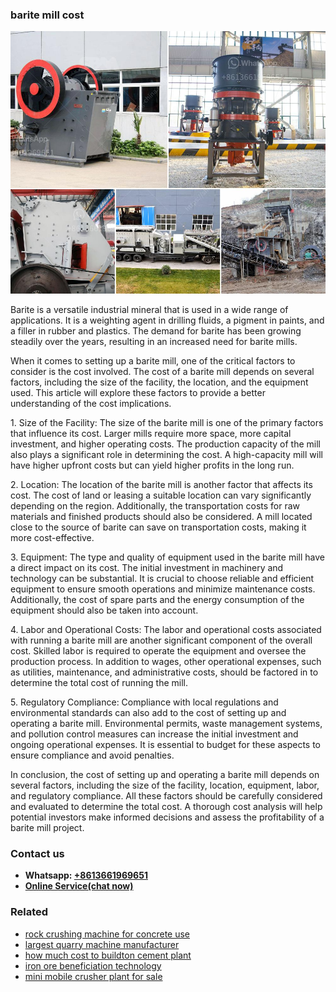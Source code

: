 <h3>barite mill cost</h3><img src='1704791248.jpg' alt=''><p>Barite is a versatile industrial mineral that is used in a wide range of applications. It is a weighting agent in drilling fluids, a pigment in paints, and a filler in rubber and plastics. The demand for barite has been growing steadily over the years, resulting in an increased need for barite mills.</p><p>When it comes to setting up a barite mill, one of the critical factors to consider is the cost involved. The cost of a barite mill depends on several factors, including the size of the facility, the location, and the equipment used. This article will explore these factors to provide a better understanding of the cost implications.</p><p>1. Size of the Facility: The size of the barite mill is one of the primary factors that influence its cost. Larger mills require more space, more capital investment, and higher operating costs. The production capacity of the mill also plays a significant role in determining the cost. A high-capacity mill will have higher upfront costs but can yield higher profits in the long run.</p><p>2. Location: The location of the barite mill is another factor that affects its cost. The cost of land or leasing a suitable location can vary significantly depending on the region. Additionally, the transportation costs for raw materials and finished products should also be considered. A mill located close to the source of barite can save on transportation costs, making it more cost-effective.</p><p>3. Equipment: The type and quality of equipment used in the barite mill have a direct impact on its cost. The initial investment in machinery and technology can be substantial. It is crucial to choose reliable and efficient equipment to ensure smooth operations and minimize maintenance costs. Additionally, the cost of spare parts and the energy consumption of the equipment should also be taken into account.</p><p>4. Labor and Operational Costs: The labor and operational costs associated with running a barite mill are another significant component of the overall cost. Skilled labor is required to operate the equipment and oversee the production process. In addition to wages, other operational expenses, such as utilities, maintenance, and administrative costs, should be factored in to determine the total cost of running the mill.</p><p>5. Regulatory Compliance: Compliance with local regulations and environmental standards can also add to the cost of setting up and operating a barite mill. Environmental permits, waste management systems, and pollution control measures can increase the initial investment and ongoing operational expenses. It is essential to budget for these aspects to ensure compliance and avoid penalties.</p><p>In conclusion, the cost of setting up and operating a barite mill depends on several factors, including the size of the facility, location, equipment, labor, and regulatory compliance. All these factors should be carefully considered and evaluated to determine the total cost. A thorough cost analysis will help potential investors make informed decisions and assess the profitability of a barite mill project.</p><h3>Contact us</h3><ul><li><strong>Whatsapp:&nbsp;<a href="https://wa.me/8613661969651">+8613661969651</a></strong></li><li><a href="https://swt.shibang-china.com/?git&amp;zhl&amp;barite mill cost"><strong>Online Service(chat now)</strong></a></li></ul><h3>Related</h3><ul><li><a href='rock crushing machine for concrete use.md'>rock crushing machine for concrete use</a></li><li><a href='largest quarry machine manufacturer.md'>largest quarry machine manufacturer</a></li><li><a href='how much cost to buildton cement plant.md'>how much cost to buildton cement plant</a></li><li><a href='iron ore beneficiation technology.md'>iron ore beneficiation technology</a></li><li><a href='mini mobile crusher plant for sale.md'>mini mobile crusher plant for sale</a></li></ul>